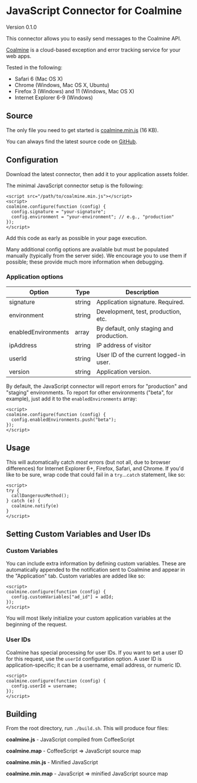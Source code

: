 JavaScript Connector for Coalmine
=================================

Version 0.1.0

This connector allows you to easily send messages to the Coalmine API.

[Coalmine](https://www.getcoalmine.com) is a cloud-based exception and error tracking service for your web apps.

Tested in the following:

* Safari 6 (Mac OS X)
* Chrome (Windows, Mac OS X, Ubuntu)
* Firefox 3 (Windows) and 11 (Windows, Mac OS X)
* Internet Explorer 6-9 (Windows)

Source
------

The only file you need to get started is [coalmine.min.js](https://raw.github.com/coalmine/coalmine_javascript/master/coalmine.min.js) (16 KB).

You can always find the latest source code on [GitHub](https://github.com/coalmine/coalmine_javascript).

Configuration
-------------

Download the latest connector, then add it to your application assets folder.

The minimal JavaScript connector setup is the following:

    <script src="/path/to/coalmine.min.js"></script>
    <script>
    coalmine.configure(function (config) {
      config.signature = "your-signature";
      config.environment = "your-environment"; // e.g., "production"
    });
    </script>

Add this code as early as possible in your page execution.

Many additional config options are available but must be populated manually (typically from the server side). We encourage you to use them if possible; these provide much more information when debugging.

### Application options

| Option              | Type   | Description                              |
| ------------------- | ------ | ---------------------------------------- |
| signature           | string | Application signature.  Required.        |
| environment         | string | Development, test, production, etc.      |
| enabledEnvironments | array  | By default, only staging and production. |
| ipAddress           | string | IP address of visitor                    |
| userId              | string | User ID of the current logged-in user.   |
| version             | string | Application version.                     |

By default, the JavaScript connector will report errors for "production" and "staging" environments.  To report for other environments ("beta", for  example), just add it to the `enabledEnvironments` array:

    <script>
    coalmine.configure(function (config) {
      config.enabledEnvironments.push("beta");
    });
    </script>

Usage
-----

This will automatically catch *most* errors (but not all, due to browser differences) for Internet Explorer 6+, Firefox, Safari, and Chrome.  If you'd like to be sure, wrap code that could fail in a `try`...`catch` statement, like so:

    <script>
    try {
      callDangerousMethod();
    } catch (e) {
      coalmine.notify(e)
    }
    </script>

Setting Custom Variables and User IDs
-------------------------------------

### Custom Variables

You can include extra information by defining custom variables. These are automatically appended to the notification sent to Coalmine and appear in the "Application" tab. Custom variables are added like so:

    <script>
    coalmine.configure(function (config) {
      config.customVariables["ad_id"] = adId;
    });
    </script>

You will most likely initialize your custom application variables at the beginning of the request.

### User IDs

Coalmine has special processing for user IDs.  If you want to set a user ID for this request, use the `userId` configuration option.  A user ID is application-specific; it can be a username, email address, or numeric ID.

    <script>
    coalmine.configure(function (config) {
      config.userId = username;
    });
    </script>

Building
--------

From the root directory, run `./build.sh`.  This will produce four files:

**coalmine.js** - JavaScript compiled from CoffeeScript

**coalmine.map** - CoffeeScript => JavaScript source map

**coalmine.min.js** - Minified JavaScript

**coalmine.min.map** - JavaScript => minified JavaScript source map
